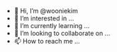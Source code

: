- 👋 Hi, I’m @wooniekim
- 👀 I’m interested in ...
- 🌱 I’m currently learning ...
- 💞️ I’m looking to collaborate on ...
- 📫 How to reach me ...

<!---
wooniekim/wooniekim is a ✨ special ✨ repository because its `README.md` (this file) appears on your GitHub profile.
You can click the Preview link to take a look at your changes.
--->
